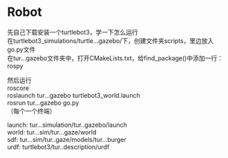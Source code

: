 # Robot
先自己下载安装一个turtlebot3，学一下怎么运行  
在turtlebot3_simulations/turtle...gazebo/下，创建文件夹scripts，里边放入go.py文件  
在tur...gazebo文件夹中，打开CMakeLists.txt，给find_package()中添加一行：rospy  
  
然后运行  
roscore  
roslaunch tur...gazebo turtlebot3_world.launch  
rosrun tur...gazebo go.py  
（每个一个终端）  
  
launch: tur...simulation/tur..gazebo/launch  
world: tur...sim/tur...gaze/world  
sdf: tur...sim/tur..gaze/models/tur...burger  
urdf: turtlebot3/tur..description/urdf  
